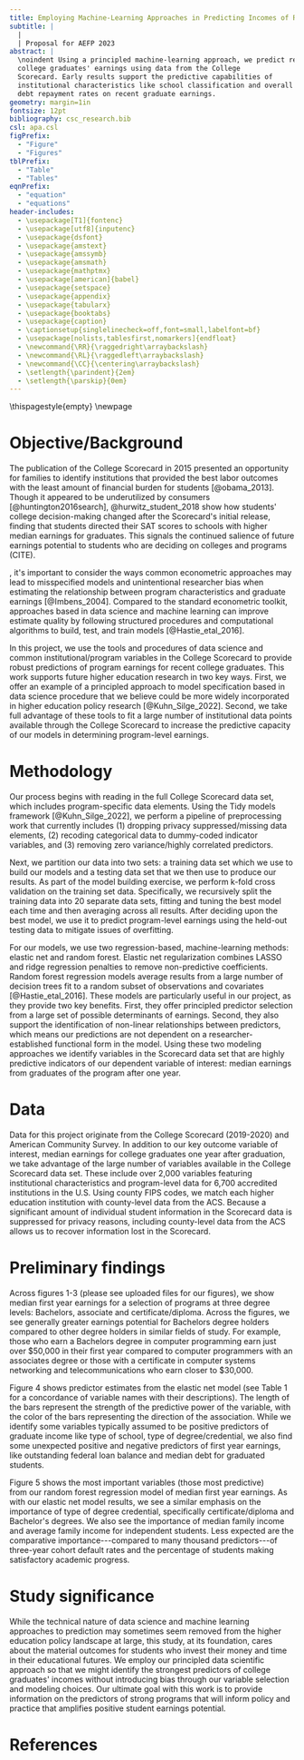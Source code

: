 ```yaml
---
title: Employing Machine-Learning Approaches in Predicting Incomes of Recent College Graduates
subtitle: |
  | 
  | Proposal for AEFP 2023
abstract: |
  \noindent Using a principled machine-learning approach, we predict recent
  college graduates' earnings using data from the College
  Scorecard. Early results support the predictive capabilities of
  institutional characteristics like school classification and overall
  debt repayment rates on recent graduate earnings.
geometry: margin=1in
fontsize: 12pt
bibliography: csc_research.bib
csl: apa.csl
figPrefix:
  - "Figure"
  - "Figures"
tblPrefix:
  - "Table"
  - "Tables"
eqnPrefix:
  - "equation"
  - "equations"
header-includes:
  - \usepackage[T1]{fontenc}
  - \usepackage[utf8]{inputenc}
  - \usepackage{dsfont}
  - \usepackage{amstext}
  - \usepackage{amssymb}
  - \usepackage{amsmath}
  - \usepackage{mathptmx}
  - \usepackage[american]{babel}
  - \usepackage{setspace}
  - \usepackage{appendix}
  - \usepackage{tabularx}
  - \usepackage{booktabs}
  - \usepackage{caption}
  - \captionsetup{singlelinecheck=off,font=small,labelfont=bf}
  - \usepackage[nolists,tablesfirst,nomarkers]{endfloat}
  - \newcommand{\RR}{\raggedright\arraybackslash}
  - \newcommand{\RL}{\raggedleft\arraybackslash}
  - \newcommand{\CC}{\centering\arraybackslash}
  - \setlength{\parindent}{2em}
  - \setlength{\parskip}{0em}
---
```


<!-- first page settings -->
\thispagestyle{empty}
\newpage
<!-- \doublespacing --> 

# Objective/Background

The publication of the College Scorecard in 2015 presented an
opportunity for families to identify institutions that provided the
best labor outcomes with the least amount of financial burden for
students [@obama_2013]. Though it appeared to be underutilized by
consumers [@huntington2016search], @hurwitz_student_2018 show how
students' college decision-making changed after the Scorecard's
initial release, finding that students directed their SAT scores to
schools with higher median earnings for graduates. This signals the
continued salience of future earnings potential to students who are
deciding on colleges and programs (CITE).

, it's important to consider the ways
common econometric approaches may lead to misspecified models and
unintentional researcher bias when estimating the relationship between
program characteristics and graduate earnings [@Imbens_2004]. Compared
to the standard econometric toolkit, approaches based in data science
and machine learning can improve estimate quality by following
structured procedures and computational algorithms to build, test, and
train models [@Hastie_etal_2016].

In this project, we use the tools and procedures of data science and
common institutional/program variables in the College Scorecard to
provide robust predictions of program earnings for recent college
graduates. This work supports future higher education research in two
key ways. First, we offer an example of a principled approach to model
specification based in data science procedure that we believe could be
more widely incorporated in higher education policy research
[@Kuhn_Silge_2022]. Second, we take full advantage of these tools to
fit a large number of institutional data points available through the
College Scorecard to increase the predictive capacity of our models in
determining program-level earnings.

# Methodology

<!--  to build subsequent models, add models -->
<!-- to built workflow and fit the models to resampled data. We then -->
<!-- perform tuning for both models to ensure maximum predictive capacity. -->


Our process begins with reading in the full College Scorecard data
set, which includes program-specific data elements. Using the Tidy
models framework [@Kuhn_Silge_2022], we perform a pipeline of
preprocessing work that currently includes (1) dropping privacy
suppressed/missing data elements, (2) recoding categorical data to
dummy-coded indicator variables, and (3) removing zero variance/highly
correlated predictors.

Next, we partition our data into two sets: a training data set which
we use to build our models and a testing data set that we then use to
produce our results. As part of the model building exercise, we
perform k-fold cross validation on the training set
data. Specifically, we recursively split the training data into 20
separate data sets, fitting and tuning the best model each time and
then averaging across all results. After deciding upon the best model,
we use it to predict program-level earnings using the held-out testing
data to mitigate issues of overfitting.

For our models, we use two regression-based, machine-learning methods:
elastic net and random forest. Elastic net regularization combines
LASSO and ridge regression penalties to remove non-predictive
coefficients. Random forest regression models average results from a
large number of decision trees fit to a random subset of observations
and covariates [@Hastie_etal_2016]. These models are particularly
useful in our project, as they provide two key benefits. First, they
offer principled predictor selection from a large set of possible
determinants of earnings. Second, they also support the identification
of non-linear relationships between predictors, which means our
predictions are not dependent on a researcher-established functional
form in the model. Using these two modeling approaches we identify
variables in the Scorecard data set that are highly predictive
indicators of our dependent variable of interest: median earnings from
graduates of the program after one year.

# Data 

Data for this project originate from the College Scorecard (2019-2020)
and American Community Survey. In addition to our key outcome variable
of interest, median earnings for college graduates one year after
graduation, we take advantage of the large number of variables
available in the College Scorecard data set. These include over 2,000
variables featuring institutional characteristics and program-level
data for 6,700 accredited institutions in the U.S. Using county FIPS
codes, we match each higher education institution with county-level
data from the ACS. Because a significant amount of individual student
information in the Scorecard data is suppressed for privacy reasons,
including county-level data from the ACS allows us to recover
information lost in the Scorecard.

# Preliminary findings

Across figures 1-3 (please see uploaded files for our figures), we
show median first year earnings for a selection of programs at three
degree levels: Bachelors, associate and certificate/diploma. Across
the figures, we see generally greater earnings potential for Bachelors
degree holders compared to other degree holders in similar fields of
study. For example, those who earn a Bachelors degree in computer
programming earn just over $50,000 in their first year compared to
computer programmers with an associates degree or those with a
certificate in computer systems networking and telecommunications who
earn closer to $30,000.

Figure 4 shows predictor estimates from the elastic net model (see
Table 1 for a concordance of variable names with their
descriptions). The length of the bars represent the strength of the
predictive power of the variable, with the color of the bars
representing the direction of the association. While we identify some
variables typically assumed to be positive predictors of graduate
income like type of school, type of degree/credential, we also find
some unexpected positive and negative predictors of first year
earnings, like outstanding federal loan balance and median debt for
graduated students.

<!-- Both the elastic net and random forest regression models produced -->
<!-- estimates to inform the predictive capabilities of certain -->
<!-- program/institutional characteristics. -->

Figure 5 shows the most important variables (those most predictive)  
from our random forest regression model of median first year
earnings. As with our elastic net model results, we see a similar
emphasis on the importance of type of degree credential, specifically
certificate/diploma and Bachelor's degrees. We also see the importance
of median family income and average family income for independent
students. Less expected are the comparative importance---compared to
many thousand predictors---of three-year cohort default rates and the
percentage of students making satisfactory academic progress.

# Study significance

While the technical nature of data science and machine learning
approaches to prediction may sometimes seem removed from the higher
education policy landscape at large, this study, at its foundation,
cares about the material outcomes for students who invest their money
and time in their educational futures. We employ our principled data
scientific approach so that we might identify the strongest predictors
of college graduates' incomes without introducing bias through our
variable selection and modeling choices. Our ultimate goal with this
work is to provide information on the predictors of strong programs
that will inform policy and practice that amplifies positive student
earnings potential.

<!-- Ultimately, this project serves not only as a new venture that -->
<!-- coalesces machine learning and higher education research to estimate -->
<!-- student earnings, but has the potential to provide more accurate -->
<!-- estimates of first year program-level earnings than would otherwise be -->
<!-- achieved through typical econometric approaches. -->

# References

